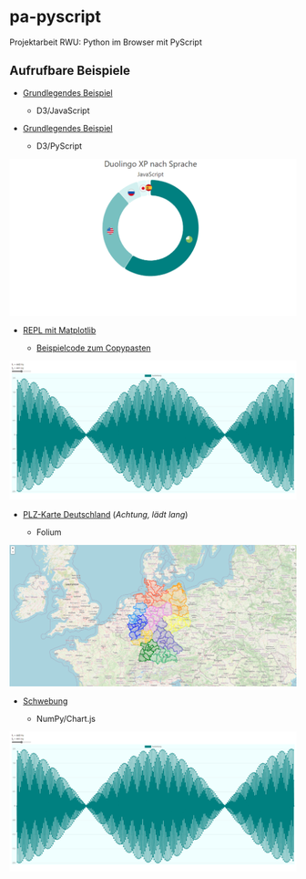 # pa-pyscript

Projektarbeit RWU: Python im Browser mit PyScript

## Aufrufbare Beispiele

- [Grundlegendes Beispiel](https://checksch.de/pa-pyscript/basic-example/javascript.html)

  - D3/JavaScript

- [Grundlegendes Beispiel](https://checksch.de/pa-pyscript/basic-example/pyscript.html)

  - D3/PyScript

![JS Demo](https://raw.githubusercontent.com/marvinscham/pa-pyscript/main/basic-example/basic-example.png)

- [REPL mit Matplotlib](https://checksch.de/pa-pyscript/repl/repl.html)

  - [Beispielcode zum Copypasten](https://raw.githubusercontent.com/marvinscham/pa-pyscript/main/repl/matplotlib-example.py)

![REPL](https://raw.githubusercontent.com/marvinscham/pa-pyscript/main/wave/wave.png)

- [PLZ-Karte Deutschland](https://checksch.de/pa-pyscript/map/map.html) (_Achtung, lädt lang_)

  - Folium

![Map](https://raw.githubusercontent.com/marvinscham/pa-pyscript/main/map/map.png)

- [Schwebung](https://checksch.de/pa-pyscript/wave/wave.html)

  - NumPy/Chart.js

![Wave](https://raw.githubusercontent.com/marvinscham/pa-pyscript/main/wave/wave.png)
